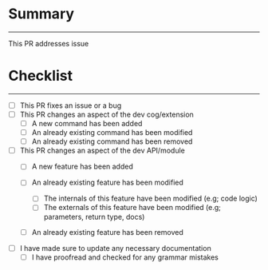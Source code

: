 # Summary
***
This PR addresses issue <!-- Issue ID or link goes here --> <!-- Remove line if the PR won't address an issue -->

<!-- Summary goes here. What is this PR for?-->

# Checklist
***
<!-- Add an 'x' in between the brackets to mark it -->
- [ ] This PR fixes an issue or a bug
- [ ] This PR changes an aspect of the dev cog/extension
  - [ ] A new command has been added
  - [ ] An already existing command has been modified
  - [ ] An already existing command has been removed
- [ ] This PR changes an aspect of the dev API/module
  - [ ] A new feature has been added
  - [ ] An already existing feature has been modified
    - [ ] The internals of this feature have been modified (e.g; code logic)
    - [ ] The externals of this feature have been modified (e.g; parameters, return type, docs)
  - [ ] An already existing feature has been removed


- [ ] I have made sure to update any necessary documentation
  - [ ] I have proofread and checked for any grammar mistakes